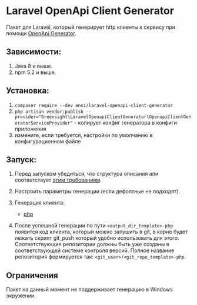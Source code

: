 # Laravel OpenApi Client Generator

Пакет для Laravel, который генерирует http клиенты к сервису при помощи [OpenApi Generator](https://openapi-generator.tech/).

## Зависимости:
1. Java 8 и выше.
2. npm 5.2 и выше.

## Установка:
1. `composer require --dev ensi/laravel-openapi-client-generator`
2. `php artisan vendor:publish --provider="Greensight\LaravelOpenapiClientGenerator\OpenapiClientGeneratorServiceProvider"` - копирует конфиг генератора в конфиги приложения
3. измените, если требуется, настройки по умолчанию в конфигурационном файле
   

## Запуск:
1. Перед запуском убедиться, что структура описания апи соответствует [этим требованиям](docs/api_schema_requirements.md).

2. Настроить параметры генерации (если дефолтные не подходят).

3. Генерация клиента:
    * [php](docs/php_client_requirements.md)

4. После успешной генерации по пути `<output_dir_template>-php` появится код клиента, который можно запушить в git, в корне будет лежать скрипт git_push который удобно использовать для этого. Соответствующие репозитории должны быть уже созданы в соответствующей системе контроля версий. Полное название репозитория формируется так: `<git_user>/<git_repo_template>-php`.

## Ограничения
Пакет на данный момент не поддерживает генерацию в Windows окружении.
